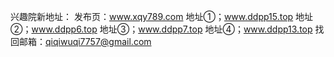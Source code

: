 
兴趣院新地址：
发布页：www.xqy789.com
地址①；www.ddpp15.top
地址②；www.ddpp6.top
地址③；www.ddpp7.top
地址④；www.ddpp13.top
找回邮箱：qiqiwuqi7757@gmail.com

